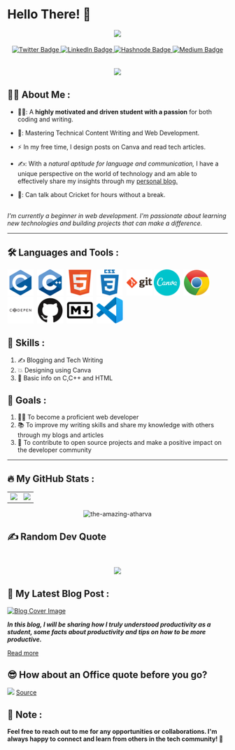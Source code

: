 # Hello There! 👋

<div id="header" align="center">
  <img src="https://media.giphy.com/media/Nx0rz3jtxtEre/giphy.gif" width="300"/><br><br>
  <div id="badges">
  <a href="https://twitter.com/atharvas_twt">
    <img src="https://img.shields.io/badge/Twitter-blue?style=for-the-badge&logo=twitter&logoColor=white" alt="Twitter Badge"/>
  </a>
  <a href="https://www.linkedin.com/in/atharva-salitri-89342a25b/">
    <img src="https://img.shields.io/badge/LinkedIn-black?style=for-the-badge&logo=linkedin&logoColor=white" alt="LinkedIn Badge"/>
  </a>
  <a href="https://theamazingatharva.hashnode.dev/">
    <img src="https://img.shields.io/badge/Hashnode-blue?logo=hashnode&logoColor=white&style=for-the-badge" alt="Hashnode Badge"/>
  </a>
  <a href="https://medium.com/@atharvasalitriwrites">
  <img src="https://img.shields.io/badge/Medium-black?logo=hashnode&logoColor=white&style=for-the-badge" alt="Medium Badge">
  </a>
</div>
</div>
<br><br>
<div align="center">
  <img src="https://pbs.twimg.com/profile_banners/1596679428071129088/1673605161/1500x500" />
</div>

## :man_technologist: About Me :
- 👨‍🎓: A **highly motivated and driven student with a passion** for both coding and writing.

- 🚀: Mastering Technical Content Writing and Web Development.

- :zap: In my free time, I design posts on Canva and read tech articles.

- ✍️: With a *natural aptitude for language and communication,* I have a unique perspective on the world of technology and am able to effectively share my insights through my [personal blog.](https://theamazingatharva.hashnode.dev/")

- 🏏: Can talk about Cricket for hours without a break.


<br>
<em>I'm currently a beginner in web development. I'm passionate about learning new technologies and building projects that can make a difference.</em>

---

## :hammer_and_wrench: Languages and Tools :
<div>
  <img src="https://github.com/devicons/devicon/blob/master/icons/c/c-original.svg" title="C" alt="C" width="60" height="60"/>&nbsp;
  <img src="https://github.com/devicons/devicon/blob/master/icons/cplusplus/cplusplus-original.svg" title="C++" alt="C++" width="60" height="60"/>&nbsp;
  <img src="https://github.com/devicons/devicon/blob/master/icons/html5/html5-original.svg" title="HTML5" alt="HTML" width="60" height="60"/>&nbsp;
  <img src="https://github.com/devicons/devicon/blob/master/icons/css3/css3-plain-wordmark.svg"  title="CSS3" alt="CSS" width="60" height="60"/>&nbsp;
  <img src="https://github.com/devicons/devicon/blob/master/icons/git/git-original-wordmark.svg" title="Git" **alt="Git" width="60" height="60"/>
  <img src="https://github.com/devicons/devicon/blob/master/icons/canva/canva-original.svg" title="Canva" alt="Canva" width="60" height="60"/>&nbsp;
  <img src="https://github.com/devicons/devicon/blob/master/icons/chrome/chrome-original.svg" title="Chrome" alt="Chrome" width="60" height="60"/>&nbsp;
  <img src="https://github.com/devicons/devicon/blob/master/icons/codepen/codepen-original-wordmark.svg" title="CodePen" alt="CodePen" width="60" height="60"/>&nbsp;
  <img src="https://github.com/devicons/devicon/blob/master/icons/github/github-original.svg" title="GitHub" alt="GitHub" width="60" height="60"/>&nbsp;
  <img src="https://github.com/devicons/devicon/blob/master/icons/markdown/markdown-original.svg" title="Markdown" alt="Markdown" width="60" height="60"/>&nbsp;
  <img src="https://github.com/devicons/devicon/blob/master/icons/vscode/vscode-original.svg" title="VSCode" alt="VSCode" width="60" height="60"/>&nbsp;
  <!-- <img src="" title="" alt="" width="40" height="40"/>&nbsp; -->
</div>

## 🤹 Skills :
1. ✍️ Blogging and Tech Writing
2. 💥 Designing using Canva
3. 💪 Basic info on C,C++ and HTML

## 🎯 Goals :
1. 👨‍🎓 To become a proficient web developer
2. 📚 To improve my writing skills and share my knowledge with others through my blogs and articles
3. 🥇 To contribute to open source projects and make a positive impact on the developer community

---

## :fire: My GitHub Stats :
<table>
    <tr>
        <td><img height="180px"
                src="https://github-readme-stats.vercel.app/api?username=the-amazing-atharva&show_icons=true&theme=dark" />
        <td><img height="170px"
                src="https://github-readme-stats.vercel.app/api/top-langs/?username=the-amazing-atharva&layout=compact&theme=dark" />
        </td>
    </tr>
</table>
<div align="center">
    <p><img align="center"
            src="https://github-readme-streak-stats.herokuapp.com/?user=the-amazing-atharva&layout=compact&theme=dark"
            alt="the-amazing-atharva" /></p>
</div>
</div>

## ✍️ Random Dev Quote
<br>
<div align="center">

![](https://quotes-github-readme.vercel.app/api?type=horizontal&theme=tokyonight)

</div>


<!--
## 💬 Contact :
Make sure to follow me :
<div id="badges">
  <a href="https://twitter.com/atharvas_twt">
    <img src="https://img.shields.io/badge/Twitter-blue?style=for-the-badge&logo=twitter&logoColor=white" alt="Twitter Badge"/>
  </a>
  <a href="https://www.linkedin.com/in/atharva-salitri-89342a25b/">
    <img src="https://img.shields.io/badge/LinkedIn-black?style=for-the-badge&logo=linkedin&logoColor=white" alt="LinkedIn Badge"/>
  </a>
  <a href="https://theamazingatharva.hashnode.dev/">
    <img src="https://img.shields.io/badge/Hashnode-blue?logo=hashnode&logoColor=white&style=for-the-badge" alt="Hashnode Badge"/>
  </a>
  <a href="https://medium.com/@atharvasalitriwrites">
  <img src="https://img.shields.io/badge/Medium-black?logo=hashnode&logoColor=white&style=for-the-badge" alt="Medium Badge">
  </a>
</div>
-->

<!--
1. 👉   [Twitter 📰](https://twitter.com/atharvas_twt)
2. 👉   [Hashnode ✍️](https://theamazingatharva.hashnode.dev/)
3. 👉   [Medium 🎉](https://medium.com/@atharvasalitriwrites)
4. 👉   [GitHub 💻](https://github.com/the-amazing-atharva)
5. 👉   [LinkedIn 🔥](https://www.linkedin.com/in/atharva-salitri-89342a25b/)
-->

## 📝 My Latest Blog Post :

[![Blog Cover Image](https://theamazingatharva.hashnode.dev/_next/image?url=https%3A%2F%2Fcdn.hashnode.com%2Fres%2Fhashnode%2Fimage%2Fupload%2Fv1673603988793%2F09130247-3c6b-49b3-8652-779fa2ec202a.png%3Fw%3D1600%26h%3D840%26fit%3Dcrop%26crop%3Dentropy%26auto%3Dcompress%2Cformat%26format%3Dwebp&w=1920&q=75)](https://theamazingatharva.hashnode.dev/productivity-and-tips-for-developersbased-on-research-by-a-fellow-newbie)

<strong><em>In this blog, I will be sharing how I truly understood productivity as a student, some facts about productivity and tips on how to be more productive.</em></strong>


[Read more](https://theamazingatharva.hashnode.dev/)

## 😎 How about an Office quote before you go?
<!-- ![The Office Quote](https://pbs.twimg.com/media/EHAx3iUXYAAFFUr?format=jpg&name=4096x4096) -->
<img src="https://external-preview.redd.it/r2KvTYJjOxkHFgKBgoUTSf-RAhHCm7q5isCIn9j_d9I.jpg?auto=webp&s=c42ff711961f001fab9da47f7f9a939a26ec68b2">
<a href="https://www.google.com/url?sa=i&url=https%3A%2F%2Fwww.reddit.com%2Fr%2FDunderMifflin%2Fcomments%2F52bgpb%2Fwould_you_rather_be_feared_or_loved%2F&psig=AOvVaw1L8qej57ygXkZ0AqvXyZ5M&ust=1674015857007000&source=images&cd=vfe&ved=0CA4QjhxqFwoTCMifi5jhzfwCFQAAAAAdAAAAABAX">Source</a>



## 📣 Note :
**Feel free to reach out to me for any opportunities or collaborations. I'm always happy to connect and learn from others in the tech community! 🙌**





